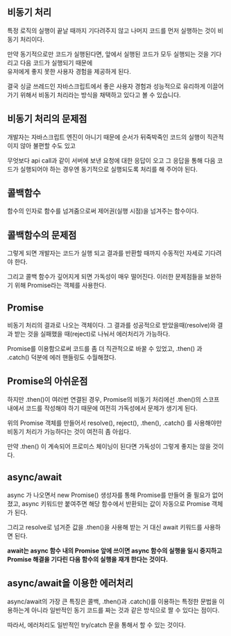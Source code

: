 ## 비동기 처리
특정 로직의 실행이 끝날 때까지 기다려주지 않고 나머지 코드를 먼저 실행하는 것이 비동기 처리이다.

만약 동기적으로만 코드가 실행된다면, 앞에서 실행된 코드가 모두 실행되는 것을 기다리고 다음 코드가 실행되기 때문에    
유저에게 좋지 못한 사용자 경험을 제공하게 된다.

결국 싱글 쓰레드인 자바스크립트에서 좋은 사용자 경험과 성능적으로 유리하게 이끌어가기 위해서 비동기 처리라는 방식을 채택하고 있다고 볼 수 있습니다.

## 비동기 처리의 문제점
개발자는 자바스크립트 엔진이 아니기 때문에 순서가 뒤죽박죽인 코드의 실행이 직관적이지 않아 불편할 수도 있고   

무엇보다 api call과 같이 서버에 보낸 요청에 대한 응답이 오고 그 응답을 통해 다음 코드가 실행되어야 하는 경우엔 동기적으로 실행되도록 처리를 해 주어야 된다.

## 콜백함수
함수의 인자로 함수를 넘겨줌으로써 제어권(실행 시점)을 넘겨주는 함수이다. 

## 콜백함수의 문제점
그렇게 되면 개발자는 코드가 실행 되고 결과를 반환할 때까지 수동적인 자세로 기다려야 한다. 

그리고 콜백 함수가 깊어지게 되면 가독성이 매우 떨어진다. 이러한 문제점들을 보완하기 위해 Promise라는 객체를 사용한다.

## Promise
비동기 처리의 결과로 나오는 객체이다. 그 결과를 성공적으로 받았을때(resolve)와 결과 받는 것을 실패했을 때(reject)로 나눠서 에러처리가 가능하다.

Promise를 이용함으로써 코드를 좀 더 직관적으로 바꿀 수 있었고, .then() 과 .catch() 덕분에 에러 핸들링도 수월해졌다.

## Promise의 아쉬운점
하지만 .then()이 여러번 연결된 경우, Promise의 비동기 처리에선 .then()의 스코프 내에서 코드를 작성해야 하기 때문에 여전히 가독성에서 문제가 생기게 된다.

위의 Promise 객체를 만들어서 resolve(), reject(), .then(), .catch() 를 사용해야만 비동기 처리가 가능하다는 것이 여전히 좀 아쉽다.

만약 .then() 이 계속되어 프로미스 체이닝이 된다면 가독성이 그렇게 좋지는 않을 것이다.

## async/await

async 가 나오면서 new Promise() 생성자를 통해 Promise를 만들어 줄 필요가 없어졌고, async 키워드만 붙여주면 해당 함수에서 반환되는 값이 자동으로 Promise 객체가 된다.

그리고 resolve로 넘겨준 값을 .then()을 사용해 받는 거 대신 await 키워드를 사용하면 된다. 

**await는 async 함수 내의 Promise 앞에 쓰이면 async 함수의 실행을 일시 중지하고 Promise 해결을 기다린 다음 함수의 실행을 재개 한다는 것이다.**

## async/await을 이용한 에러처리
async/await의 가장 큰 특징은 콜백, .then()과 .catch()를 이용하는 특정한 문법을 이용하는게 아니라 일반적인 동기 코드를 짜는 것과 같은 방식으로 짤 수 있다는 점이다.

따라서, 에러처리도 일반적인 try/catch 문을 통해서 할 수 있는 것이다.

